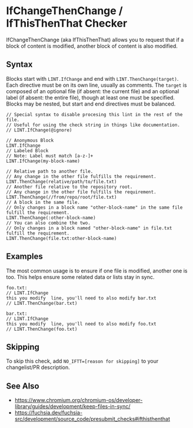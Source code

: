# IfChangeThenChange / IfThisThenThat Checker

IfChangeThenChange (aka IfThisThenThat) allows you to request that if a block of content is
modified, another block of content is also modified.

## Syntax

Blocks start with `LINT.IfChange` and end with `LINT.ThenChange(target)`. Each directive must
be on its own line, usually as comments. The `target` is composed of an optional file (if absent:
the current file) and an  optional label (if absent: the entire file), though at least one must be
specified. Blocks may be nested, but start and end directives must be balanced.

```
// Special syntax to disable procesing this lint in the rest of the file.
// Useful for using the check string in things like documentation.
// LINT.IfChange(@ignore)

// Anonymous Block
LINT.IfChange
// Labeled Block
// Note: Label must match [a-z-]+
LINT.IfChange(my-block-name)

// Relative path to another file.
// Any change in the other file fulfills the requirement.
LINT.ThenChange(relative/path/to/file.txt)
// Another file relative to the repository root.
// Any change in the other file fulfills the requirement.
LINT.ThenChange(//from/repo/root/file.txt)
// A block in the same file.
// Only changes in a block name "other-block-name" in the same file fulfill the requirement.
LINT.ThenChange(:other-block-name)
// You can also combine the two.
// Only changes in a block named "other-block-name" in file.txt fulfill the requirement.
LINT.ThenChange(file.txt:other-block-name)
```

## Examples

The most common usage is to ensure if one file is modified, another one is too. This helps ensure
some related data or lists stay in sync.

```
foo.txt:
// LINT.IfChange
this you modify  line, you'll need to also modify bar.txt
// LINT.ThenChange(bar.txt)

bar.txt:
// LINT.IfChange
this you modify  line, you'll need to also modify foo.txt
// LINT.ThenChange(foo.txt)
```

## Skipping

To skip this check, add `NO_IFTT=[reason for skipping]` to your changelist/PR description.

## See Also

- https://www.chromium.org/chromium-os/developer-library/guides/development/keep-files-in-sync/
- https://fuchsia.dev/fuchsia-src/development/source_code/presubmit_checks#ifthisthenthat